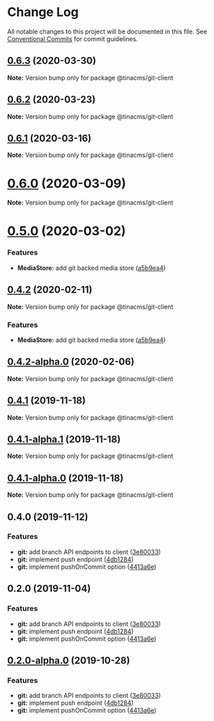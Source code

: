 # Change Log

All notable changes to this project will be documented in this file.
See [Conventional Commits](https://conventionalcommits.org) for commit guidelines.

## [0.6.3](https://github.com/tinacms/tinacms/compare/@tinacms/git-client@0.6.2...@tinacms/git-client@0.6.3) (2020-03-30)

**Note:** Version bump only for package @tinacms/git-client





## [0.6.2](https://github.com/tinacms/tinacms/compare/@tinacms/git-client@0.6.1...@tinacms/git-client@0.6.2) (2020-03-23)

**Note:** Version bump only for package @tinacms/git-client





## [0.6.1](https://github.com/tinacms/tinacms/compare/@tinacms/git-client@0.6.0...@tinacms/git-client@0.6.1) (2020-03-16)

**Note:** Version bump only for package @tinacms/git-client





# [0.6.0](https://github.com/tinacms/tinacms/compare/@tinacms/git-client@0.6.0-alpha.1...@tinacms/git-client@0.6.0) (2020-03-09)

**Note:** Version bump only for package @tinacms/git-client

# [0.5.0](https://github.com/tinacms/tinacms/compare/@tinacms/git-client@0.4.2...@tinacms/git-client@0.5.0) (2020-03-02)

### Features

- **MediaStore:** add git backed media store ([a5b9ea4](https://github.com/tinacms/tinacms/commit/a5b9ea4))

## [0.4.2](https://github.com/tinacms/tinacms/compare/@tinacms/git-client@0.4.2-alpha.1...@tinacms/git-client@0.4.2) (2020-02-11)

**Note:** Version bump only for package @tinacms/git-client

### Features

- **MediaStore:** add git backed media store ([a5b9ea4](https://github.com/tinacms/tinacms/commit/a5b9ea4))

## [0.4.2-alpha.0](https://github.com/tinacms/tinacms/compare/@tinacms/git-client@0.4.1...@tinacms/git-client@0.4.2-alpha.0) (2020-02-06)

**Note:** Version bump only for package @tinacms/git-client

## [0.4.1](https://github.com/tinacms/tinacms/compare/@tinacms/git-client@0.4.1-alpha.1...@tinacms/git-client@0.4.1) (2019-11-18)

**Note:** Version bump only for package @tinacms/git-client

## [0.4.1-alpha.1](https://github.com/tinacms/tinacms/compare/@tinacms/git-client@0.4.0...@tinacms/git-client@0.4.1-alpha.1) (2019-11-18)

**Note:** Version bump only for package @tinacms/git-client

## [0.4.1-alpha.0](https://github.com/tinacms/tinacms/compare/@tinacms/git-client@0.4.0...@tinacms/git-client@0.4.1-alpha.0) (2019-11-18)

**Note:** Version bump only for package @tinacms/git-client

## 0.4.0 (2019-11-12)

### Features

- **git:** add branch API endpoints to client ([3e80033](https://github.com/tinacms/tinacms/commit/3e80033))
- **git:** implement push endpoint ([4db1284](https://github.com/tinacms/tinacms/commit/4db1284))
- **git:** implement pushOnCommit option ([4413a6e](https://github.com/tinacms/tinacms/commit/4413a6e))

## 0.2.0 (2019-11-04)

### Features

- **git:** add branch API endpoints to client ([3e80033](https://github.com/tinacms/tinacms/commit/3e80033))
- **git:** implement push endpoint ([4db1284](https://github.com/tinacms/tinacms/commit/4db1284))
- **git:** implement pushOnCommit option ([4413a6e](https://github.com/tinacms/tinacms/commit/4413a6e))

## [0.2.0-alpha.0](https://github.com/tinacms/tinacms/compare/@tinacms/git-client@0.1.6-alpha.0...@tinacms/git-client@0.2.0-alpha.0) (2019-10-28)

### Features

- **git:** add branch API endpoints to client ([3e80033](https://github.com/tinacms/tinacms/commit/3e80033))
- **git:** implement push endpoint ([4db1284](https://github.com/tinacms/tinacms/commit/4db1284))
- **git:** implement pushOnCommit option ([4413a6e](https://github.com/tinacms/tinacms/commit/4413a6e))
